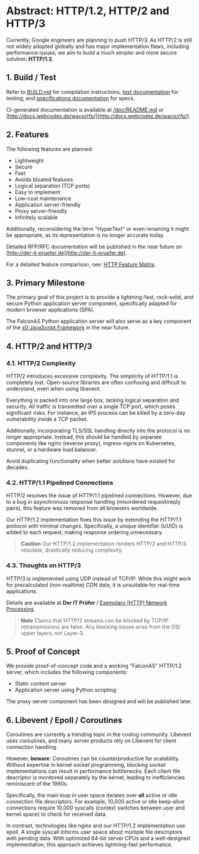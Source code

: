 # Abstract: HTTP/1.2, HTTP/2 and HTTP/3

Currently, Google engineers are planning to push HTTP/3. As HTTP/2 is still
not widely adopted globally and has major implementation flaws, including
performance issues, we aim to build a much simpler and more secure solution:
**HTTP/1.2**.

## 1. Build / Test

Refer to [BUILD.md](BUILD.md) for compilation instructions, [test documentation](/test/README.md)
for testing, and [specifications documentation](/specs/md/README.md) for specs.

CI-generated documentation is available at [/doc/README.md](/doc/README.md) or
[http://docs.webcodex.de/wacp/rfp/](http://docs.webcodex.de/wacp/rfp/).

## 2. Features

The following features are planned:

- Lightweight
- Secure
- Fast
- Avoids bloated features
- Logical separation (TCP ports)
- Easy to implement
- Low-cost maintenance
- Application server-friendly
- Proxy server-friendly
- Infinitely scalable

Additionally, reconsidering the term "HyperText" or even renaming it might be
appropriate, as its representation is no longer accurate today.

Detailed RFP/RFC documentation will be published in the near future on
[http://der-it-pruefer.de](http://der-it-pruefer.de).

For a detailed feature comparison, see: [HTTP Feature Matrix](FEATURE-MATRIX.md).

## 3. Primary Milestone

The primary goal of this project is to provide a lightning-fast, rock-solid, and secure
Python application server component, specifically adapted for modern browser applications (SPA).

The FalconAS Python application server will also serve as a key component of the
[x0 JavaScript Framework](https://github.com/WEBcodeX1/x0) in the near future.

## 4. HTTP/2 and HTTP/3

### 4.1. HTTP/2 Complexity

HTTP/2 introduces excessive complexity. The simplicity of HTTP/1.1 is completely
lost. Open-source libraries are often confusing and difficult to understand, even
when using libevent.

Everything is packed into one large box, lacking logical separation and security.
All traffic is transmitted over a single TCP port, which poses significant risks.
For instance, an IPS process can be killed by a zero-day vulnerability inside a
TCP packet.

Additionally, incorporating TLS/SSL handling directly into the protocol is no
longer appropriate. Instead, this should be handled by separate components like
nginx (reverse proxy), ingress-nginx on Kubernetes, stunnel, or a hardware
load balancer.

Avoid duplicating functionality when better solutions have existed for decades.

### 4.2. HTTP/1.1 Pipelined Connections

HTTP/2 resolves the issue of HTTP/1.1 pipelined connections. However, due to a
bug in asynchronous response handling (misordered request/reply pairs), this feature
was removed from *all* browsers worldwide.

Our HTTP/1.2 implementation fixes this issue by extending the HTTP/1.1 protocol with minimal
changes. Specifically, a unique identifier (UUID) is added to each request, making response
ordering unnecessary.

> **Caution**
> Our HTTP/1.2 implementation renders HTTP/2 and HTTP/3 obsolete, drastically
> reducing complexity.

### 4.3. Thoughts on HTTP/3

HTTP/3 is implemented using UDP instead of TCP/IP. While this might work for precalculated
(non-realtime) CDN data, it is unsuitable for real-time applications.

Details are available at **Der IT Prüfer** / [Exemplary (HTTP) Network Processing](http://der-it-pruefer.de/).

> **Note**
> Claims that HTTP/2 streams can be blocked by TCP/IP retransmissions are false. Any
> blocking issues arise from the OSI upper layers, not Layer-3.

## 5. Proof of Concept

We provide proof-of-concept code and a working "FalconAS" HTTP/1.2 server, which
includes the following components:

- Static content server
- Application server using Python scripting

The proxy server component has been designed and will be published later.

## 6. Libevent / Epoll / Coroutines

Coroutines are currently a trending topic in the coding community. Libevent uses
coroutines, and many server products rely on Libevent for client connection handling.

However, **beware**: Coroutines can be counterproductive for scalability. Without
expertise in kernel socket programming, blocking socket implementations can result
in performance bottlenecks. Each client file descriptor is monitored separately by
the kernel, leading to inefficiencies reminiscent of the 1990s.

Specifically, the main loop in user space iterates over **all** active or idle
connection file descriptors. For example, 10,000 active or idle keep-alive
connections require 10,000 syscalls (context switches between user and kernel
space) to check for received data.

In contrast, technologies like nginx and our HTTP/1.2 implementation use epoll.
A single syscall informs user space about multiple file descriptors with pending
data. With optimized 64-bit server CPUs and a well-designed implementation, this
approach achieves lightning-fast performance.
